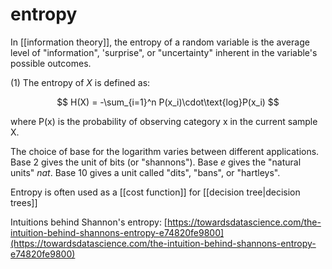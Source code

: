 # entropy

In [[information theory]], the entropy of a random variable is the average level of "information", 'surprise", or "uncertainty" inherent in the variable's possible outcomes.

(1) The entropy of $X$ is defined as:

$$
H(X) = -\sum_{i=1}^n P(x_i)\cdot\text{log}P(x_i)
$$

where P(x) is the probability of observing category x in the current sample X.

The choice of base for the logarithm varies between different applications. Base 2 gives the unit of bits (or "shannons"). Base $e$ gives the "natural units" $nat$. Base 10 gives a unit called "dits", "bans", or "hartleys". 

Entropy is often used as a [[cost function]] for [[decision tree|decision trees]]

Intuitions behind Shannon's entropy: [https://towardsdatascience.com/the-intuition-behind-shannons-entropy-e74820fe9800](https://towardsdatascience.com/the-intuition-behind-shannons-entropy-e74820fe9800)